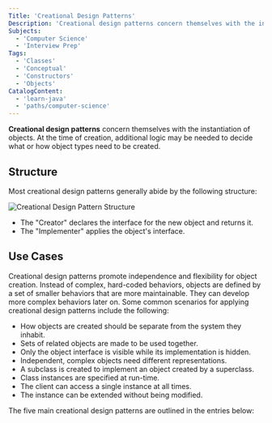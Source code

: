 ```yaml
---
Title: 'Creational Design Patterns'
Description: 'Creational design patterns concern themselves with the instantiation, or creation, of objects.'
Subjects:
  - 'Computer Science'
  - 'Interview Prep'
Tags:
  - 'Classes'
  - 'Conceptual'
  - 'Constructors'
  - 'Objects'
CatalogContent:
  - 'learn-java'
  - 'paths/computer-science'
---
```


**Creational design patterns** concern themselves with the instantiation of objects. At the time of creation, additional logic may be needed to decide what or how object types need to be created.

## Structure

Most creational design patterns generally abide by the following structure:

![Creational Design Pattern Structure](https://raw.githubusercontent.com/Codecademy/docs/main/media/creational-design-pattern-structure.png)

- The "Creator" declares the interface for the new object and returns it.
- The "Implementer" applies the object's interface.

## Use Cases

Creational design patterns promote independence and flexibility for object creation. Instead of complex, hard-coded behaviors, objects are defined by a set of smaller behaviors that are more maintainable. They can develop more complex behaviors later on. Some common scenarios for applying creational design patterns include the following:

- How objects are created should be separate from the system they inhabit.
- Sets of related objects are made to be used together.
- Only the object interface is visible while its implementation is hidden.
- Independent, complex objects need different representations.
- A subclass is created to implement an object created by a superclass.
- Class instances are specified at run-time.
- The client can access a single instance at all times.
- The instance can be extended without being modified.

The five main creational design patterns are outlined in the entries below:
